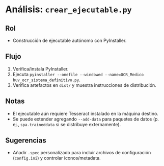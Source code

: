 # Análisis: `crear_ejecutable.py`

## Rol
- Construcción de ejecutable autónomo con PyInstaller.

## Flujo
1) Verifica/instala PyInstaller.
2) Ejecuta `pyinstaller --onefile --windowed --name=OCR_Medico huv_ocr_sistema_definitivo.py`.
3) Verifica artefactos en `dist/` y muestra instrucciones de distribución.

## Notas
- El ejecutable aún requiere Tesseract instalado en la máquina destino.
- Se puede extender agregando `--add-data` para paquetes de datos (p. ej., `spa.traineddata` si se distribuye externamente).

## Sugerencias
- Añadir `.spec` personalizado para incluir archivos de configuración (`config.ini`) y controlar iconos/metadata.

